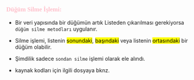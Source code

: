 <font face="new times roman" color="pink"><h3> Düğüm Silme İşlemi:</h3></font>

* Bir veri yapısında bir düğümün artık Listeden çıkarılması gerekiyorsa `düğüm silme metodları` uygulanır.

* Silme işlemi, listenin <mark>sonundaki</mark>, <mark>başındaki</mark> veya listenin <mark>ortasındaki</mark> bir düğüm olabilir.

* Şimdilik sadece `sondan silme` işlemi olarak ele alındı.

* kaynak kodları için ilgili dosyaya bknz.